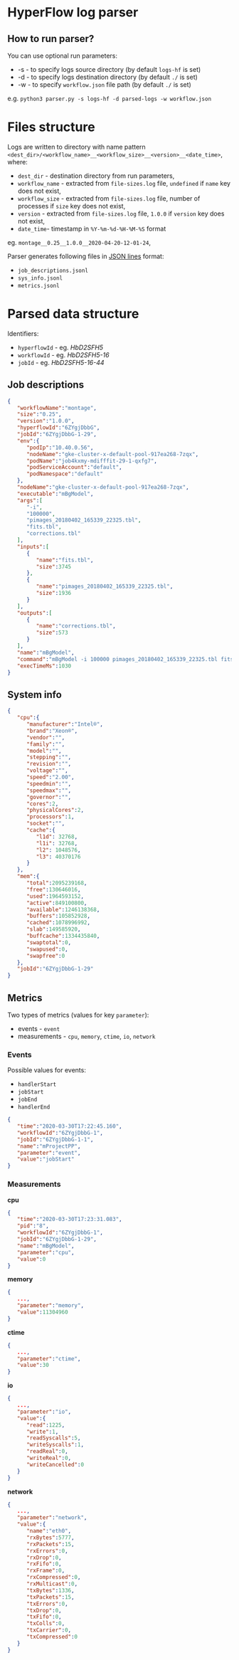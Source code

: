 # HyperFlow log parser 
 
## How to run parser?
 
You can use optional run parameters:
- -s - to specify logs source directory (by default `logs-hf` is set)
- -d - to specify logs destination directory (by default `./` is set)
- -w - to specify `workflow.json` file path (by default `./` is set)

e.g.
`python3 parser.py -s logs-hf -d parsed-logs -w workflow.json`

# Files structure

Logs are written to directory with name pattern `<dest_dir>/<workflow_name>__<workflow_size>__<version>__<date_time>`, where:
 * `dest_dir` - destination directory from run parameters,
 * `workflow_name` - extracted from `file-sizes.log` file, `undefined` if `name` key does not exist,
 * `workflow_size` - extracted from `file-sizes.log` file, number of processes if `size` key does not exist,
 * `version` - extracted from `file-sizes.log` file, `1.0.0` if `version` key does not exist,
 * `date_time`- timestamp in `%Y-%m-%d-%H-%M-%S` format
 
 eg. `montage__0.25__1.0.0__2020-04-20-12-01-24`,
 
 Parser generates following files in [JSON lines](http://jsonlines.org/) format:
 * `job_descriptions.jsonl`
 * `sys_info.jsonl`
 * `metrics.jsonl`

# Parsed data structure

Identifiers:
* `hyperflowId` - eg. _HbD2SFH5_
* `workflowId` - eg. _HbD2SFH5-16_
* `jobId` - eg. _HbD2SFH5-16-44_


## Job descriptions
```json
{
   "workflowName":"montage",
   "size":"0.25",
   "version":"1.0.0",
   "hyperflowId":"6ZYgjDbbG",
   "jobId":"6ZYgjDbbG-1-29",
   "env":{
      "podIp":"10.40.0.56",
      "nodeName":"gke-cluster-x-default-pool-917ea268-7zqx",
      "podName":"job4kxmy-mdifffit-29-1-qxfg7",
      "podServiceAccount":"default",
      "podNamespace":"default"
   },
   "nodeName":"gke-cluster-x-default-pool-917ea268-7zqx",
   "executable":"mBgModel",
   "args":[
      "-i",
      "100000",
      "pimages_20180402_165339_22325.tbl",
      "fits.tbl",
      "corrections.tbl"
   ],
   "inputs":[
      {
         "name":"fits.tbl",
         "size":3745
      },
      {
         "name":"pimages_20180402_165339_22325.tbl",
         "size":1936
      }
   ],
   "outputs":[
      {
         "name":"corrections.tbl",
         "size":573
      }
   ],
   "name":"mBgModel",
   "command":"mBgModel -i 100000 pimages_20180402_165339_22325.tbl fits.tbl corrections.tbl",
   "execTimeMs":1030
}
```

## System info
```json
{
   "cpu":{
      "manufacturer":"Intel®",
      "brand":"Xeon®",
      "vendor":"",
      "family":"",
      "model":"",
      "stepping":"",
      "revision":"",
      "voltage":"",
      "speed":"2.00",
      "speedmin":"",
      "speedmax":"",
      "governor":"",
      "cores":2,
      "physicalCores":2,
      "processors":1,
      "socket":"",
      "cache":{
         "l1d": 32768, 
         "l1i": 32768, 
         "l2": 1048576, 
         "l3": 40370176
      }
   },
   "mem":{
      "total":2095239168,
      "free":130646016,
      "used":1964593152,
      "active":849100800,
      "available":1246138368,
      "buffers":105852928,
      "cached":1078996992,
      "slab":149585920,
      "buffcache":1334435840,
      "swaptotal":0,
      "swapused":0,
      "swapfree":0
   },
   "jobId":"6ZYgjDbbG-1-29"
}
```

## Metrics

Two types of metrics (values for key `parameter`):
* events - `event`
* measurements - `cpu`, `memory`, `ctime`, `io`, `network` 

### Events
Possible values for events:
* `handlerStart`
* `jobStart`
* `jobEnd`
* `handlerEnd`

```json
{
   "time":"2020-03-30T17:22:45.160",
   "workflowId":"6ZYgjDbbG-1",
   "jobId":"6ZYgjDbbG-1-1",
   "name":"mProjectPP",
   "parameter":"event",
   "value":"jobStart"
}
```

### Measurements

**cpu**
```json
{
   "time":"2020-03-30T17:23:31.083",
   "pid":"8",
   "workflowId":"6ZYgjDbbG-1",
   "jobId":"6ZYgjDbbG-1-29",
   "name":"mBgModel",
   "parameter":"cpu",
   "value":0
}
```

**memory**
```json
{
   ...,
   "parameter":"memory",
   "value":11304960
}
```

**ctime**
```json
{
   ...,
   "parameter":"ctime",
   "value":30
}
```

**io**
```json
{
   ...,
   "parameter":"io",
   "value":{
      "read":1225,
      "write":1,
      "readSyscalls":5,
      "writeSyscalls":1,
      "readReal":0,
      "writeReal":0,
      "writeCancelled":0
   }
}
```

**network**
```json
{
   ...,
   "parameter":"network",
   "value":{
      "name":"eth0",
      "rxBytes":5777,
      "rxPackets":15,
      "rxErrors":0,
      "rxDrop":0,
      "rxFifo":0,
      "rxFrame":0,
      "rxCompressed":0,
      "rxMulticast":0,
      "txBytes":1336,
      "txPackets":15,
      "txErrors":0,
      "txDrop":0,
      "txFifo":0,
      "txColls":0,
      "txCarrier":0,
      "txCompressed":0
   }
}
```
